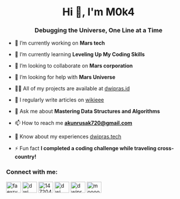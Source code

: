 <h1 align="center">Hi 👋, I'm M0k4</h1>
<h3 align="center">Debugging the Universe, One Line at a Time</h3>

- 🔭 I’m currently working on **Mars tech**

- 🌱 I’m currently learning **Leveling Up My Coding Skills**

- 👯 I’m looking to collaborate on **Mars corporation**

- 🤝 I’m looking for help with **Mars Universe**

- 👨‍💻 All of my projects are available at [dwipras.id](dwipras.id)

- 📝 I regularly write articles on [wikieee](wikieee)

- 💬 Ask me about **Mastering Data Structures and Algorithms**

- 📫 How to reach me **akunrusak720@gmail.com**

- 📄 Know about my experiences [dwipras.tech](dwipras.tech)

- ⚡ Fun fact **I completed a coding challenge while traveling cross-country!**

<h3 align="left">Connect with me:</h3>
<p align="left">
<a href="https://twitter.com/faexryv" target="_blank"><img align="center" src="https://raw.githubusercontent.com/rahuldkjain/github-profile-readme-generator/master/src/images/icons/Social/twitter.svg" alt="faexryv" height="30" width="40" /></a>
<a href="https://www.linkedin.com/in/dwi-prasetyo-41b2b1285/" target="blank"><img align="center" src="https://raw.githubusercontent.com/rahuldkjain/github-profile-readme-generator/master/src/images/icons/Social/linked-in-alt.svg" alt="dwi prasetyo" height="30" width="40" /></a>
<a href="https://stackoverflow.com/users/14720474" target="blank"><img align="center" src="https://raw.githubusercontent.com/rahuldkjain/github-profile-readme-generator/master/src/images/icons/Social/stack-overflow.svg" alt="14720474" height="30" width="40" /></a>
<a href="https://fb.com/dwi prsty" target="blank"><img align="center" src="https://raw.githubusercontent.com/rahuldkjain/github-profile-readme-generator/master/src/images/icons/Social/facebook.svg" alt="dwi prsty" height="30" width="40" /></a>
<a href="https://instagram.com/dwipras.id" target="blank"><img align="center" src="https://raw.githubusercontent.com/rahuldkjain/github-profile-readme-generator/master/src/images/icons/Social/instagram.svg" alt="dwipras.id" height="30" width="40" /></a>
<a href="https://discord.gg/mooooooooooooooooooooo" target="blank"><img align="center" src="https://raw.githubusercontent.com/rahuldkjain/github-profile-readme-generator/master/src/images/icons/Social/discord.svg" alt="mooooooooooooooooooooo" height="30" width="40" /></a>
</p>

